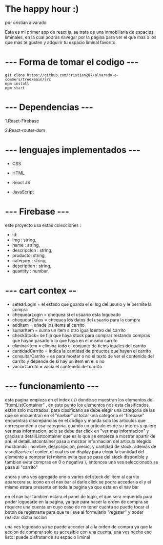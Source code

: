 # The happy hour :)
por cristian alvarado 

Esta es mi primer app de react js, se trata de una inmobiliaria de espacios liminales, en la cual podras navegar por la pagina para ver el que mas o los que 
mas te gusten y adquirir tu espacio liminal favorito.

 # --- Forma de tomar el codigo ---

```Installation git clone
git clone https://github.com/cristian287/alvarado-e-commers/tree/main/src
npm install 
npm start
```


# --- Dependencias ---

1.React-Firebase

2.React-router-dom


# --- lenguajes implementados ---

- CSS

- HTML

- React JS

- JavaScript
 
# --- Firebase ---

este proyecto usa estas colecciones :

- id:
- img : string,
- name : string,
- descripcion : string,
- producto: string,
- category : string,
- description : string,
- quantity : number,


# --- cart contex --

- setearLogin = el estado que guarda el el log del usurio y le permite la compra 
- chequearLogin = chequea si el usuario esta logueado  
- chequearDatos = chequea los datos del usuario para la compra 
- addItem = añade los items al carrito 
- sumarItem = suma un item a otro igua ldentro del carrito
- checkStock= se fija que haya stock para comprar restando compras que hayan pasado o lo que haya en el mismo carrito
- eliminarItem = elimina todo el conjunto de items iguales del carrito 
- cantidadCarrito = indica la cantidad de prductos que hayen el carrito
- consultarCarrito = es para mostar o no el texto de ver el contenido del carrito y depende  de si hay un item en el o no 
- vaciarCarrito = vacia el contenido del carrito 

 # --- funcionamiento ---
 
 esta pagina empieza en el index (./) donde se muestran los elementos del "ItemListContainer" , en este punto los elementos nos esta clasificados, 
 estan solo mostrados.
 para clasificarlo se debe elegir una categoria de las que se encuentran en el "navbar" al tocar una categoria el "firebase" encuentras discrepancias en el codigo y manda solo los articulos que corresponden a esa categoria,
 cuando un articulo es de su interes y quiere ver mas informacion, solo se debe dar click en "ver mas informacion" y gracias a detailListcontainer que es lo que se empieza a mostrar apartir de ahi. 
 el detailListcontainer pasa a mostrar informacion del articulo elegido mostrando : nombre, despcripcion, precio, y cantidad de stock.
 ademas de visualizarse el conter, el cual es un display para elegir la cantidad del elemento a comprar (el mismo evita que se pase del stock disponible y tambien evita compras en 0 o negativa ), entonces una ves seleccionado se pasa al "carrito"
 
 ahora y una ves agregado uno o varios del stock del item al carrito  aparecera su icono en el nav bar 
 al darle click se podra acceder a el y el mismo estara presente en toda la pagina ya que esta en el nav bar
 
 en el nav bar tambien estara el panel de login, el que sera requerido para poder loguearte en la pagina, ya que para hacer la orden de compra se requiere una cuenta  en cuyo caso de no tener cuenta se puede tocar el boton de registrarte para que te lleve al formulario "register" y poder realizar dicha accion 
 
 una ves logueado ya se puede acceder al a la orden de compra ya que la accion de comprar solo es accesible con una cuenta,
 una ves hecho eso listo.
 puede disfrutar de su espacio liminal 
